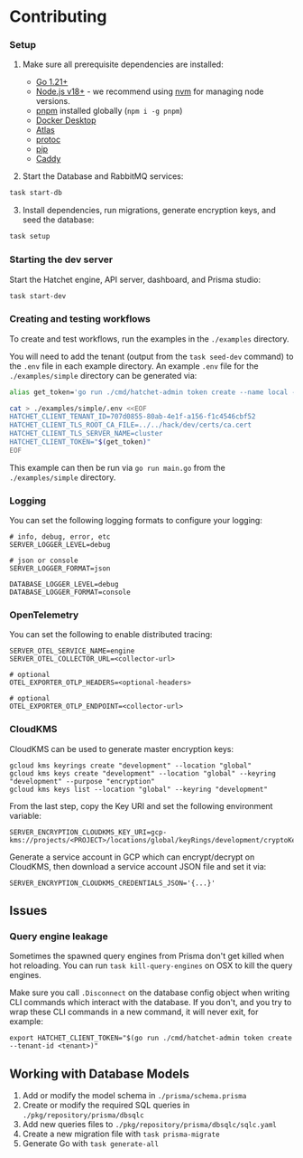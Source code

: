 # Contributing

### Setup

1. Make sure all prerequisite dependencies are installed:
    - [Go 1.21+](https://go.dev/doc/install)
    - [Node.js v18+](https://nodejs.org/en/download) - we recommend using [nvm](https://github.com/nvm-sh/nvm) for managing node versions.
    - [pnpm](https://pnpm.io/installation) installed globally (`npm i -g pnpm`)
    - [Docker Desktop](https://docs.docker.com/desktop/install/mac-install/)
    - [Atlas](https://atlasgo.io/getting-started/#installation)
    - [protoc](https://grpc.io/docs/protoc-installation/)
    - [pip](https://pip.pypa.io/en/stable/installation/)
    - [Caddy](https://caddyserver.com/docs/install)


2. Start the Database and RabbitMQ services:

```sh
task start-db
```

3. Install dependencies, run migrations, generate encryption keys, and seed the database:

```sh
task setup
```

### Starting the dev server

Start the Hatchet engine, API server, dashboard, and Prisma studio:

```sh
task start-dev
```

### Creating and testing workflows

To create and test workflows, run the examples in the `./examples` directory.

You will need to add the tenant (output from the `task seed-dev` command) to the `.env` file in each example directory. An example `.env` file for the `./examples/simple` directory can be generated via:

```sh
alias get_token='go run ./cmd/hatchet-admin token create --name local --tenant-id 707d0855-80ab-4e1f-a156-f1c4546cbf52'

cat > ./examples/simple/.env <<EOF
HATCHET_CLIENT_TENANT_ID=707d0855-80ab-4e1f-a156-f1c4546cbf52
HATCHET_CLIENT_TLS_ROOT_CA_FILE=../../hack/dev/certs/ca.cert
HATCHET_CLIENT_TLS_SERVER_NAME=cluster
HATCHET_CLIENT_TOKEN="$(get_token)"
EOF
```

This example can then be run via `go run main.go` from the `./examples/simple` directory.

### Logging

You can set the following logging formats to configure your logging:

```
# info, debug, error, etc
SERVER_LOGGER_LEVEL=debug

# json or console
SERVER_LOGGER_FORMAT=json

DATABASE_LOGGER_LEVEL=debug
DATABASE_LOGGER_FORMAT=console
```

### OpenTelemetry

You can set the following to enable distributed tracing:

```
SERVER_OTEL_SERVICE_NAME=engine
SERVER_OTEL_COLLECTOR_URL=<collector-url>

# optional
OTEL_EXPORTER_OTLP_HEADERS=<optional-headers>

# optional
OTEL_EXPORTER_OTLP_ENDPOINT=<collector-url>
```

### CloudKMS

CloudKMS can be used to generate master encryption keys:

```
gcloud kms keyrings create "development" --location "global"
gcloud kms keys create "development" --location "global" --keyring "development" --purpose "encryption"
gcloud kms keys list --location "global" --keyring "development"
```

From the last step, copy the Key URI and set the following environment variable:

```
SERVER_ENCRYPTION_CLOUDKMS_KEY_URI=gcp-kms://projects/<PROJECT>/locations/global/keyRings/development/cryptoKeys/development
```

Generate a service account in GCP which can encrypt/decrypt on CloudKMS, then download a service account JSON file and set it via:

```
SERVER_ENCRYPTION_CLOUDKMS_CREDENTIALS_JSON='{...}'
```

## Issues

### Query engine leakage

Sometimes the spawned query engines from Prisma don't get killed when hot reloading. You can run `task kill-query-engines` on OSX to kill the query engines.

Make sure you call `.Disconnect` on the database config object when writing CLI commands which interact with the database. If you don't, and you try to wrap these CLI commands in a new command, it will never exit, for example:

```
export HATCHET_CLIENT_TOKEN="$(go run ./cmd/hatchet-admin token create --tenant-id <tenant>)"
```

## Working with Database Models

1. Add or modify the model schema in `./prisma/schema.prisma`
2. Create or modify the required SQL queries in `./pkg/repository/prisma/dbsqlc`
3. Add new queries files to `./pkg/repository/prisma/dbsqlc/sqlc.yaml`
4. Create a new migration file with `task prisma-migrate`
5. Generate Go with `task generate-all`
